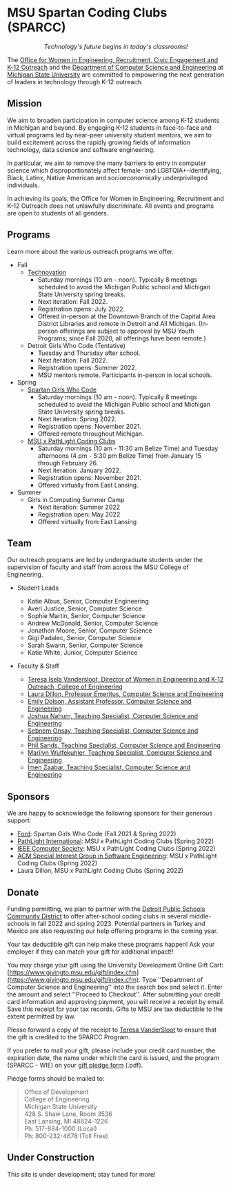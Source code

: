 # MSU Spartan Coding Clubs (SPARCC)

<div style="text-align:center"><em>Technology's future begins in today's classrooms!</em></div>

The [Office for Women in Engineering, Recruitment, Civic Engagement and K-12 Outreach](https://www.egr.msu.edu/wie/) and the [Department of Computer Science and Engineering](https://www.cse.msu.edu/) at [Michigan State University](https://www.msu.edu/) are committed to empowering the next generation of leaders in technology through K-12 outreach.

## Mission

We aim to broaden participation in computer science among K-12 students in Michigan and beyond. By engaging K-12 students in face-to-face and virtual programs led by near-peer university student mentors, we aim to build excitement across the rapidly growing fields of information technology, data science and software engineering.

In particular, we aim to remove the many barriers to entry in computer science which disproportionately affect female- and LGBTQIA+-identifying, Black, Latinx, Native American and socioeconomically underprivileged individuals.

In achieving its goals, the Office for Women in Engineering, Recruitment and K-12 Outreach does not unlawfully
discriminate. All events and programs are open to students of all genders.


## Programs

Learn more about the various outreach programs we offer.

- Fall
  - [Technovation](http://technovation.cadl.org/)
    - Saturday mornings (10 am - noon). Typically 8 meetings scheduled to avoid the Michigan Public school and Michigan State University spring breaks.
    - Next iteration: Fall 2022.
    - Registration opens: July 2022.
    - Offered in-person at the Downtown Branch of the Capital Area District Libraries and remote in Detroit and All Michigan. (In-person offerings are subject to approval by MSU Youth Programs; since Fall 2020, all offerings have been remote.)
  - Detroit Girls Who Code (Tentative)
    - Tuesday and Thursday after school.
    - Next iteration: Fall 2022.
    - Registration opens: Summer 2022.
    - MSU mentors remote. Participants in-person in local schools.
- Spring
  - [Spartan Girls Who Code](https://www.spartangwc.org/)
    - Saturday mornings (10 am - noon). Typically 8 meetings scheduled to avoid the Michigan Public school and Michigan State University spring breaks.
    - Next iteration: Spring 2022.
    - Registration opens: November 2021.
    - Offered remote throughout Michigan.
  - [MSU x PathLight Coding Clubs](https://msu-cse-outreach.github.io/belizeweb)
    - Saturday mornings (10 am - 11:30 am Belize Time) and Tuesday afternoons (4 pm - 5:30 pm Belize Time) from January 15 through February 26.
    - Next iteration: January 2022.
    - Registration opens: November 2021.
    - Offered virtually from East Lansing.
- Summer
  - Girls in Computing Summer Camp
    - Next iteration: Summer 2022
    - Registration open: May 2022
    - Offered virtually from East Lansing

## Team

Our outreach programs are led by undergraduate students under the supervision of faculty and staff from across the MSU College of Engineering.

- Student Leads
  - Katie Albus, Senior, Computer Engineering
  - Averi Justice, Senior, Computer Science
  - Sophie Martin, Senior, Computer Science
  - Andrew McDonald, Senior, Computer Science
  - Jonathon Moore, Senior, Computer Science
  - Gigi Padalec, Senior, Computer Science
  - Sarah Swann, Senior, Computer Science
  - Katie White, Junior, Computer Science

- Faculty & Staff
  - [Teresa Isela Vandersloot, Director of Women in Engineering and K-12 Outreach, College of Engineering](https://www.egr.msu.edu/people/profile/iselava1)
  - [Laura Dillon, Professor Emeritus, Computer Science and Engineering](https://www.egr.msu.edu/people/profile/ldillon)
  - [Emily Dolson, Assistant Professor, Computer Science and Engineering](https://www.egr.msu.edu/people/profile/dolsonem)
  - [Joshua Nahum, Teaching Specialist, Computer Science and Engineering](https://www.egr.msu.edu/people/profile/nahum)
  - [Sebnem Onsay, Teaching Specialist, Computer Science and Engineering](https://www.egr.msu.edu/people/profile/onsayse)
  - [Phil Sands, Teaching Specialist, Computer Science and Engineering](https://www.egr.msu.edu/people/profile/phil)
  - [Marilyn Wulfekuhler, Teaching Specialist, Computer Science and Engineering](https://www.egr.msu.edu/people/profile/wulfekuh)
  - [Imen Zaabar, Teaching Specialist, Computer Science and Engineering](https://www.egr.msu.edu/people/profile/zaabarim)

## Sponsors

We are happy to acknowledge the following sponsors for their generous support:

- [Ford](https://www.ford.com/): Spartan Girls Who Code (Fall 2021 & Spring 2022)
- [PathLight International](https://PathLight.org/): MSU x PathLight Coding Clubs (Spring 2022)
- [IEEE Computer Society](https://tc.computer.org/tcse/): MSU x PathLight Coding Clubs (Spring 2022)
- [ACM Special Interest Group in Software Engineering](https://www.sigsoft.org/): MSU x PathLight Coding Clubs (Spring 2022)
- Laura Dillon, MSU x PathLight Coding Clubs (Spring 2022)

## Donate

Funding permitting, we plan to partner with the [Detroit Public Schools Community District](https://www.detroitk12.org/) to offer after-school coding clubs in several middle-schools in fall 2022 and spring 2023. Potential partners in Turkey and Mexico are also requesting our help offering programs in the coming year.

Your tax deductible gift can help make these programs happen! Ask your employer if they can match your gift for additional impact!!

You may charge your gift using the University Development Online Gift Cart: [https://www.givingto.msu.edu/gift/index.cfm](https://www.givingto.msu.edu/gift/index.cfm). Type ''Department of Computer Science and Engineering'' into the search box and select it. Enter the amount and select ''Proceed to Checkout''. After submitting your credit card information and approving payment, you will receive a receipt by email. Save this receipt for your tax records. Gifts to MSU are tax deductible to the extent permitted by law.

Please forward a copy of the receipt to [Teresa VanderSloot](mailto:iselava1@msu.edu) to ensure that the gift is credited to the SPARCC Program.

If you prefer to mail your gift, please include your credit card number, the expiration date, the name under which the card is issued, and the program (SPARCC - WIE) on your [gift pledge form](https://www.egr.msu.edu/sites/default/files/pledgeform.pdf) (.pdf).

Pledge forms should be mailed to:  

> Office of Development  
> College of Engineering  
> Michigan State University  
> 428 S. Shaw Lane, Room 3536  
> East Lansing, MI 48824-1226  
> Ph: 517-884-1000 (Local)  
> Ph: 800-232-4678 (Toll Free)  


## Under Construction

This site is under development; stay tuned for more!
